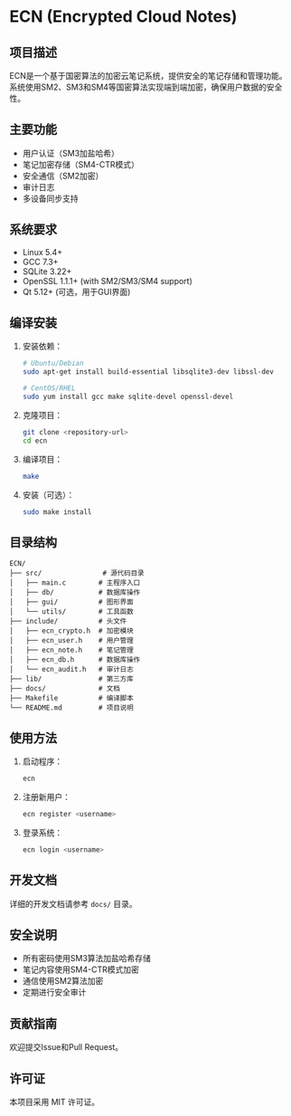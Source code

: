 # ECN (Encrypted Cloud Notes)

## 项目描述
ECN是一个基于国密算法的加密云笔记系统，提供安全的笔记存储和管理功能。系统使用SM2、SM3和SM4等国密算法实现端到端加密，确保用户数据的安全性。

## 主要功能
- 用户认证（SM3加盐哈希）
- 笔记加密存储（SM4-CTR模式）
- 安全通信（SM2加密）
- 审计日志
- 多设备同步支持

## 系统要求
- Linux 5.4+
- GCC 7.3+
- SQLite 3.22+
- OpenSSL 1.1.1+ (with SM2/SM3/SM4 support)
- Qt 5.12+ (可选，用于GUI界面)

## 编译安装
1. 安装依赖：
   ```bash
   # Ubuntu/Debian
   sudo apt-get install build-essential libsqlite3-dev libssl-dev
   
   # CentOS/RHEL
   sudo yum install gcc make sqlite-devel openssl-devel
   ```

2. 克隆项目：
   ```bash
   git clone <repository-url>
   cd ecn
   ```

3. 编译项目：
   ```bash
   make
   ```

4. 安装（可选）：
   ```bash
   sudo make install
   ```

## 目录结构
```
ECN/
├── src/               # 源代码目录
│   ├── main.c        # 主程序入口
│   ├── db/           # 数据库操作
│   ├── gui/          # 图形界面
│   └── utils/        # 工具函数
├── include/          # 头文件
│   ├── ecn_crypto.h  # 加密模块
│   ├── ecn_user.h    # 用户管理
│   ├── ecn_note.h    # 笔记管理
│   ├── ecn_db.h      # 数据库操作
│   └── ecn_audit.h   # 审计日志
├── lib/              # 第三方库
├── docs/             # 文档
├── Makefile          # 编译脚本
└── README.md         # 项目说明
```

## 使用方法
1. 启动程序：
   ```bash
   ecn
   ```

2. 注册新用户：
   ```bash
   ecn register <username>
   ```

3. 登录系统：
   ```bash
   ecn login <username>
   ```

## 开发文档
详细的开发文档请参考 `docs/` 目录。

## 安全说明
- 所有密码使用SM3算法加盐哈希存储
- 笔记内容使用SM4-CTR模式加密
- 通信使用SM2算法加密
- 定期进行安全审计

## 贡献指南
欢迎提交Issue和Pull Request。

## 许可证
本项目采用 MIT 许可证。
